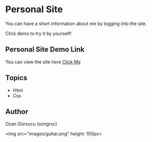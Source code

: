 # Personal Site

You can have a short information about me by logging into the site.

Click demo to try it by yourself!

## Personal Site Demo Link

You can view the site here
[Click Me](https://ozngrsc.github.io/ozngrsc-site/)

## Topics

- Html
- Css


## Author

Ozan Gürsucu (ozngrsc)

<img src="images/guitar.png"  height: 100px>
